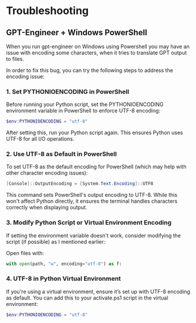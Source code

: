 # Troubleshooting

## GPT-Engineer + Windows PowerShell

When you run gpt-engineer on Windows using Powershell you may have an issue
with encoding some characters, when it tries to translate GPT output to files.

In order to fix this bug, you can try the following steps to address the
encoding issue:

### 1. Set PYTHONIOENCODING in PowerShell

Before running your Python script, set the PYTHONIOENCODING environment
variable in PowerShell to enforce UTF-8 encoding:

```powershell
$env:PYTHONIOENCODING = "utf-8"
```

After setting this, run your Python script again. This ensures Python uses
UTF-8 for all I/O operations.

### 2. Use UTF-8 as Default in PowerShell

To set UTF-8 as the default encoding for PowerShell (which may help with other
character encoding issues):

```powershell
[Console]::OutputEncoding = [System.Text.Encoding]::UTF8
```

This command sets PowerShell's output encoding to UTF-8. While this won't affect
Python directly, it ensures the terminal handles characters correctly when
displaying output.

### 3. Modify Python Script or Virtual Environment Encoding

If setting the environment variable doesn't work, consider modifying the script
(if possible) as I mentioned earlier:

Open files with:

```python
with open(path, "w", encoding="utf-8") as f:
```

### 4. UTF-8 in Python Virtual Environment

If you're using a virtual environment, ensure it’s set up with UTF-8 encoding
as default. You can add this to your activate.ps1 script in the virtual
environment:

```powershell
$env:PYTHONIOENCODING = "utf-8"
```

